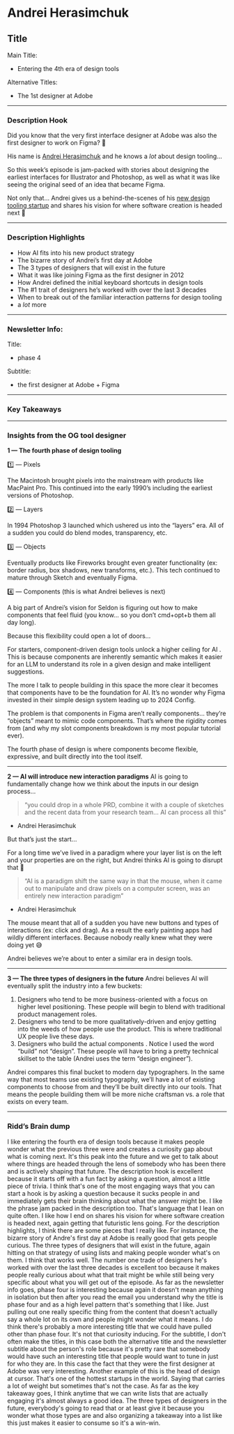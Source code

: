 # Andrei Herasimchuk

## Title

Main Title:

- Entering the 4th era of design tools

Alternative Titles:

- The 1st designer at Adobe

---

### Description Hook

Did you know that the very first interface designer at Adobe was also the first designer to work on Figma? 🤯

His name is [Andrei Herasimchuk](https://www.linkedin.com/in/andreiherasimchuk/) and he knows a *lot* about design tooling…

So this week’s episode is jam-packed with stories about designing the earliest interfaces for Illustrator and Photoshop, as well as what it was like seeing the original seed of an idea that became Figma.

Not only that… Andrei gives us a behind-the-scenes of his [new design tooling startup](https://www.seldon.digital/) and shares his vision for where software creation is headed next 👀

---

### Description Highlights

- How AI fits into his new product strategy
- The bizarre story of Andrei’s first day at Adobe
- The 3 types of designers that will exist in the future
- What it was like joining Figma as the first designer in 2012
- How Andrei defined the initial keyboard shortcuts in design tools
- The #1 trait of designers he’s worked with over the last 3 decades
- When to break out of the familiar interaction patterns for design tooling
- a *lot* more

---

### Newsletter Info:

Title:

- phase 4

Subtitle:

- the first designer at Adobe + Figma

---

### Key Takeaways

---

### Insights from the OG tool designer

**1 — The fourth phase of design tooling**

1️⃣ — Pixels

The Macintosh brought pixels into the mainstream with products like MacPaint Pro. This continued into the early 1990’s including the earliest versions of Photoshop.

2️⃣ — Layers

In 1994 Photoshop 3 launched which ushered us into the “layers” era. All of a sudden you could do blend modes, transparency, etc.

3️⃣ — Objects

Eventually products like Fireworks brought even greater functionality (ex: border radius, box shadows, new transforms, etc.). This tech continued to mature through Sketch and eventually Figma.

4️⃣ — Components (this is what Andrei believes is next)

A big part of Andrei’s vision for Seldon is figuring out how to make components that feel fluid (you know… so you don’t cmd+opt+b them all day long).

Because this flexibility could open a lot of doors…

For starters, component-driven design tools unlock a higher ceiling for AI . This is because components are inherently semantic which makes it easier for an LLM to understand its role in a given design and make intelligent suggestions.

The more I talk to people building in this space the more clear it becomes that components have to be the foundation for AI. It’s no wonder why Figma invested in their simple design system leading up to 2024 Config.

The problem is that components in Figma aren’t really components… they’re “objects” meant to mimic code components. That’s where the rigidity comes from (and why my slot components breakdown is my most popular tutorial ever).

The fourth phase of design is where components become flexible, expressive, and built directly into the tool itself.

---

**2 — AI will introduce new interaction paradigms**
AI is going to fundamentally change how we think about the inputs in our design process…

> “you could drop in a whole PRD, combine it with a couple of sketches and the recent data from your research team… AI can process all this”
> 
- Andrei Herasimchuk

But that’s just the start…

For a long time we’ve lived in a paradigm where your layer list is on the left and your properties are on the right, but Andrei thinks AI is going to disrupt that 👀

> “AI is a paradigm shift the same way in that the mouse, when it came out to manipulate and draw pixels on a computer screen, was an entirely new interaction paradigm”
> 
- Andrei Herasimchuk

The mouse meant that all of a sudden you have new buttons and types of interactions (ex: click and drag). As a result the early painting apps had wildly different interfaces. Because nobody really knew what they were doing yet   😅

Andrei believes we’re about to enter a similar era in design tools.

---

**3 — The three types of designers in the future**
Andrei believes AI will eventually split the industry into a few buckets:

1. Designers who tend to be more business-oriented with a focus on higher level positioning. These people will begin to blend with traditional product management roles.
2. Designers who tend to be more qualitatively-driven and enjoy getting into the weeds of how people use the product. This is where traditional UX people live these days.
3. Designers who build the actual components . Notice I used the word “build” not “design”. These people will have to bring a pretty technical skillset to the table (Andrei uses the term “design engineer”).

Andrei compares this final bucket to modern day typographers. In the same way that most teams use existing typography, we’ll have a lot of existing components to choose from and they’ll be built directly into our tools. That means the people building them will be more niche craftsman vs. a role that exists on every team.

---

### Ridd’s Brain dump

I like entering the fourth era of design tools because it makes people wonder what the previous three were and creates a curiosity gap about what is coming next. It's this peak into the future and we get to talk about where things are headed through the lens of somebody who has been there and is actively shaping that future. The description hook is excellent because it starts off with a fun fact by asking a question, almost a little piece of trivia. I think that's one of the most engaging ways that you can start a hook is by asking a question because it sucks people in and immediately gets their brain thinking about what the answer might be. I like the phrase jam packed in the description too. That's language that I lean on quite often. I like how I end on shares his vision for where software creation is headed next, again getting that futuristic lens going. For the description highlights, I think there are some pieces that I really like. For instance, the bizarre story of Andre's first day at Adobe is really good that gets people curious. The three types of designers that will exist in the future, again hitting on that strategy of using lists and making people wonder what's on them. I think that works well. The number one trade of designers he's worked with over the last three decades is excellent too because it makes people really curious about what that trait might be while still being very specific about what you will get out of the episode. As far as the newsletter info goes, phase four is interesting because again it doesn't mean anything in isolation but then after you read the email you understand why the title is phase four and as a high level pattern that's something that I like. Just pulling out one really specific thing from the content that doesn't actually say a whole lot on its own and people might wonder what it means. I do think there's probably a more interesting title that we could have pulled other than phase four. It's not that curiosity inducing. For the subtitle, I don't often make the titles, in this case both the alternative title and the newsletter subtitle about the person's role because it's pretty rare that somebody would have such an interesting title that people would want to tune in just for who they are. In this case the fact that they were the first designer at Adobe was very interesting. Another example of this is the head of design at cursor. That's one of the hottest startups in the world. Saying that carries a lot of weight but sometimes that's not the case. As far as the key takeaway goes, I think anytime that we can write lists that are actually engaging it's almost always a good idea. The three types of designers in the future, everybody's going to read that or at least give it because you wonder what those types are and also organizing a takeaway into a list like this just makes it easier to consume so it's a win-win.